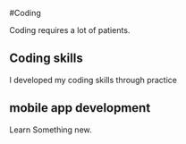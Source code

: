 #Coding

Coding requires a lot of patients.

## Coding skills

I developed my coding skills through practice

## mobile app development

Learn Something new.